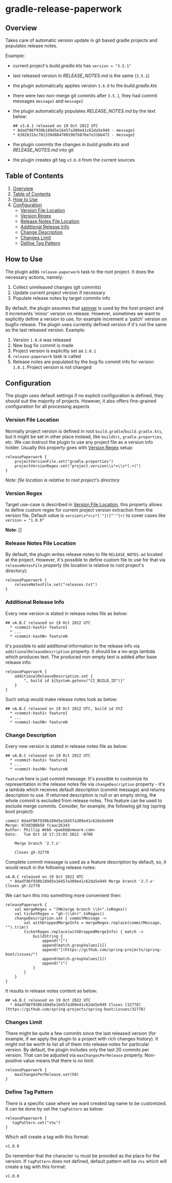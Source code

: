 # gradle-release-paperwork

## Overview

Takes care of automatic version update in git based gradle projects and populates release notes.

Example:
  * current project's *build.gradle.kts* has `version = "3.5.1"`
  * last released version in *RELEASE_NOTES.md* is the same (`3.5.1`)
  * the plugin automatically applies version `3.6.0` to the *build.gradle.kts*
  * there were two non-merge git commits after `3.5.1`, they had commit messages `message1` and `message2`
  * the plugin automatically populates *RELEASE_NOTES.md* by the text below:

    ```
    ## v3.6.1 released on 19 Oct 2022 UTC
    * 8dadf86f930b189d5e16457a309e41c62da5e949 - message1
    * 6382b31bc781339d884708196fb87be7e31bb472 - message2
    ```

  * the plugin commits the changes in *build.gradle.kts* and *RELEASE_NOTES.md* into git
  * the plugin creates git tag `v3.6.0` from the current sources

## Table of Contents

1. [Overview](#overview)
2. [Table of Contents](#table-of-contents)
3. [How to Use](#how-to-use)
4. [Configuration](#configuration)
    * [Version File Location](#version-file-location)
    * [Version Regex](#version-regex)
    * [Release Notes File Location](#release-notes-file-location)
    * [Additional Release Info](#additional-release-info)
    * [Change Description](#change-description)
    * [Changes Limit](#changes-limit)
    * [Define Tag Pattern](#define-tag-pattern)

## How to Use

The plugin adds `release-paperwork` task to the root project. It does the necessary actions, namely:
1. Collect unreleased changes (git commits)
2. Update current project version if necessary
3. Populate release notes by target commits info

By default, the plugin assumes that [semver](https://semver.org/) is used by the host project and it increments 'minor' version on release. However, sometimes we want to explicitly define a version to use, for example increment a 'patch' version on bugfix release. The plugin uses currently defined version if it's not the same as the last released version. Example:

1. Version `1.0.0` was released
2. New bug fix commit is made
3. Project version is explicitly set as `1.0.1`
4. `release-paperwork` task is called
5. Release notes are populated by the bug fix commit info for version `1.0.1`. Project version is not changed

## Configuration

The plugin uses default settings if no explicit configuration is defined, they should suit the majority of projects. However, it also offers fine-grained configuration for all processing aspects

### Version File Location

Normally project version is defined in root `build.gradle`/`build.gradle.kts`, but it might be set in other place instead, like `buildSrc`, `gradle.properties`, etc. We can instruct the plugin to use any project file as a version info holder. Usually this property goes with [Version Regex](#version-regex) setup:

```
releasePaperwork {
    projectVersionFile.set("gradle.properties")
    projectVersionRegex.set("project.version\\s*=\\s*(.+)")
}
```

*Note: file location is relative to root project's directory*

### Version Regex

Target use-case is described in [Version File Location](#version-file-location), this property allows to define custom regex for current project version extraction from the version file. Default value is `version\s*=\s*['"]([^'"]+)` to cover cases like `version = "1.0.0"`

**Note**: []

### Release Notes File Location

By default, the plugin writes release notes to file `RELEASE_NOTES.md` located at the project. However, it's possible to define custom file to use for that via `releaseNotesFile` property (its location is relative to root project's directory):

```
releasePaperwork {
    releaseNotesFile.set("releases.txt")
}
```

### Additional Release Info

Every new version is stated in release notes file as below:

```
## vA.B.C released on 19 Oct 2022 UTC
  * <commit-hash1> feature1
  * ...
  * <commit-hashN> featureN
```

It's possible to add additional information to the release info via `additionalReleaseDescription` property. It should be a no-args lambda which produces text. The produced non-empty text is added after base release info:

```
releasePaperwork {
    additionalReleaseDescription.set {
        ", build id ${System.getenv("CI_BUILD_ID")}"
    }
}
```

Such setup would make release notes look as below:

```
## vA.B.C released on 19 Oct 2022 UTC, build id XYZ
  * <commit-hash1> feature1
  * ...
  * <commit-hashN> featureN
```

### Change Description

Every new version is stated in release notes file as below:

```
## vA.B.C released on 19 Oct 2022 UTC
  * <commit-hash1> feature1
  * ...
  * <commit-hashN> featureN
```

`featureN` here is just commit message. It's possible to customize its representation in the release notes file via `changeDescription` property - it's a lambda which receives default description (commit message) and returns description to use. If returned description is null or an empty string, the whole commit is excluded from release notes. This feature can be used to exclude merge commits. Consider, for example, the following git log (spring boot project):

```
commit 8dadf86f930b189d5e16457a309e41c62da5e949
Merge: 07dd388b58 fcaac2b343
Author: Phillip Webb <pwebb@vmware.com>
Date:   Tue Oct 18 17:15:03 2022 -0700

    Merge branch '2.7.x'

    Closes gh-32778
```

Complete commit message is used as a feature description by default, so, it would result in the following release notes:

```
vA.B.C released on 19 Oct 2022 UTC
  * 8dadf86f930b189d5e16457a309e41c62da5e949 Merge branch '2.7.x' Closes gh-32778
```

We can turn this into something more convenient then:

```
releasePaperwork {
    val mergeRegex = "[Mm]erge branch \\S+".toRegex()
    val ticketRegex = "gh-(\\d+)".toRegex()
    changeDescription.set { commitMessage ->
        val withDroppedMergeInfo = mergeRegex.replace(commitMessage, "").trim()
        ticketRegex.replace(withDroppedMergeInfo) { match ->
            buildString {
                append("[")
                append(match.groupValues[1])
                append("](https://github.com/spring-projects/spring-boot/issues/")
                append(match.groupValues[1])
                append(")")
            }
        }
    }
}
```

It results in release notes content as below:

```
## vA.B.C released on 19 Oct 2022 UTC
  * 8dadf86f930b189d5e16457a309e41c62da5e949 Closes [32778](https://github.com/spring-projects/spring-boot/issues/32778)
```

### Changes Limit

There might be quite a few commits since the last released version (for example, if we apply the plugin to a project with rich changes history). It might not be worth to list all of them into release notes for particular version. By default, the plugin includes only the last 20 commits per version. That can be adjusted via `maxChangesPerRelease` property. Non-positive value means that there is no limit:

```
releasePaperwork {
    maxChangesPerRelease.set(50)
}
```

### Define Tag Pattern

There is a specific case where we want created tag name to be customized. It can be done by set the `tagPattern` as below:

```
releasePaperwork {
   tagPattern.set("v%s")
}
```

Which will create a tag with this format:

```v1.0.0```

Do remember that the character `%s` must be provided as the place for the version. If `tagPattern` does not defined, default pattern
will be `v%s` which will create a tag with this format:

```v1.0.0```

